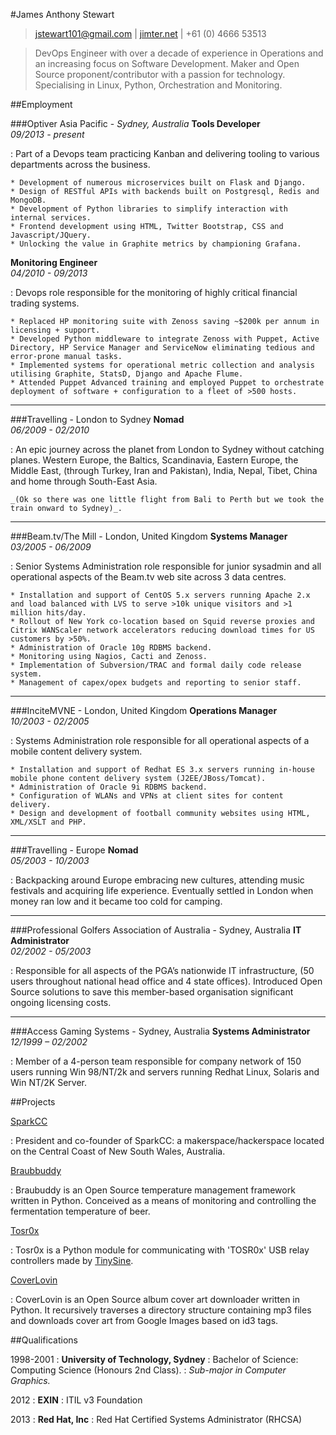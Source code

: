 #James Anthony Stewart

> [jstewart101@gmail.com][email] | [jimter.net][jimternet] | +61 (0) 4666 53513

> DevOps Engineer with over a decade of experience in Operations and an increasing focus on Software Development. Maker and Open Source proponent/contributor with a passion for technology.  
> Specialising in Linux, Python, Orchestration and Monitoring.

##Employment

###Optiver Asia Pacific - _Sydney, Australia_
__Tools Developer__ <br> _09/2013 - present_

:   Part of a Devops team practicing Kanban and delivering tooling to various departments across the business. 

    * Development of numerous microservices built on Flask and Django.
    * Design of RESTful APIs with backends built on Postgresql, Redis and MongoDB.
    * Development of Python libraries to simplify interaction with internal services.
    * Frontend development using HTML, Twitter Bootstrap, CSS and Javascript/JQuery.
    * Unlocking the value in Graphite metrics by championing Grafana.

__Monitoring Engineer__ <br> _04/2010 - 09/2013_

:   Devops role responsible for the monitoring of highly critical financial trading systems.

    * Replaced HP monitoring suite with Zenoss saving ~$200k per annum in licensing + support.
    * Developed Python middleware to integrate Zenoss with Puppet, Active Directory, HP Service Manager and ServiceNow eliminating tedious and error-prone manual tasks.
    * Implemented systems for operational metric collection and analysis utilising Graphite, StatsD, Django and Apache Flume.
    * Attended Puppet Advanced training and employed Puppet to orchestrate deployment of software + configuration to a fleet of >500 hosts.

---

###Travelling - London to Sydney
__Nomad__ <br> _06/2009 - 02/2010_

:   An epic journey across the planet from London to Sydney without catching planes. Western Europe, the Baltics, Scandinavia, Eastern Europe, the Middle East, (through Turkey, Iran and Pakistan), India, Nepal, Tibet, China and home through South-East Asia.

    _(Ok so there was one little flight from Bali to Perth but we took the train onward to Sydney)_.

---

###Beam.tv/The Mill - London, United Kingdom
__Systems Manager__ <br> _03/2005 - 06/2009_

:   Senior Systems Administration role responsible for junior sysadmin and all operational aspects of the Beam.tv web site across 3 data centres.

    * Installation and support of CentOS 5.x servers running Apache 2.x and load balanced with LVS to serve >10k unique visitors and >1 million hits/day.
    * Rollout of New York co-location based on Squid reverse proxies and Citrix WANScaler network accelerators reducing download times for US customers by >50%.
    * Administration of Oracle 10g RDBMS backend.
    * Monitoring using Nagios, Cacti and Zenoss.
    * Implementation of Subversion/TRAC and formal daily code release system.
    * Management of capex/opex budgets and reporting to senior staff.

---

###InciteMVNE - London, United Kingdom
__Operations Manager__ <br> _10/2003 - 02/2005_

:   Systems Administration role responsible for all operational aspects of a mobile content delivery system.

    * Installation and support of Redhat ES 3.x servers running in-house mobile phone content delivery system (J2EE/JBoss/Tomcat).
    * Administration of Oracle 9i RDBMS backend.
    * Configuration of WLANs and VPNs at client sites for content delivery.
    * Design and development of football community websites using HTML, XML/XSLT and PHP.

---

###Travelling - Europe
__Nomad__ <br> _05/2003 - 10/2003_

:   Backpacking around Europe embracing new cultures, attending music festivals and acquiring life experience. Eventually settled in London when money ran low and it became too cold for camping.

---

###Professional Golfers Association of Australia - Sydney, Australia
__IT Administrator__ <br> _02/2002 - 05/2003_

:   Responsible for all aspects of the PGA’s nationwide IT infrastructure, (50 users throughout national head office and 4 state offices). Introduced Open Source solutions to save this member-based organisation significant ongoing licensing costs.

---

###Access Gaming Systems - Sydney, Australia
__Systems Administrator__ <br> _12/1999 – 02/2002_

:   Member of a 4-person team responsible for company network of 150 users running Win 98/NT/2k and servers running Redhat Linux, Solaris and Win NT/2K Server.

##Projects

[SparkCC][sparkcc]

:   President and co-founder of SparkCC: a makerspace/hackerspace located on the Central Coast of New South Wales, Australia.

[Braubbuddy][braubuddy]

:   Braubuddy is an Open Source temperature management framework written in Python. Conceived as a means of monitoring and controlling the fermentation temperature of beer.

[Tosr0x][tosr0x]

:   Tosr0x is a Python module for communicating with 'TOSR0x' USB relay controllers made by [TinySine][tinysine].

[CoverLovin][coverlovin]

:   CoverLovin is an Open Source album cover art downloader written in Python. It recursively traverses a directory structure containing mp3 files and downloads cover art from Google Images based on id3 tags.

##Qualifications

1998-2001
:   __University of Technology, Sydney__
:   Bachelor of Science: Computing Science (Honours 2nd Class).
:   _Sub-major in Computer Graphics._

2012
:   __EXIN__
:   ITIL v3 Foundation

2013
:   __Red Hat, Inc__
:   Red Hat Certified Systems Administrator (RHCSA)

[email]: jstewart101@gmail.com
[twitter]: https://twitter.com/amorphic
[github]: https://github.com/amorphic
[jimternet]: http://jimter.net
[sparkcc]: http://sparkcc.org
[braubuddy]: http://braubuddy.org
[tosr0x]: https://github.com/amorphic/tosr0x
[tinysine]: http://www.tinyosshop.com
[coverlovin]: https://github.com/amorphic/coverlovin
